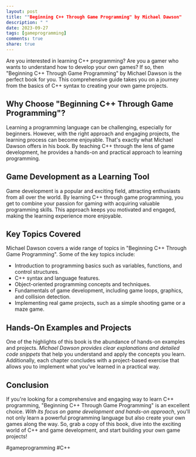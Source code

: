 ```yaml
---
layout: post
title: ""Beginning C++ Through Game Programming" by Michael Dawson"
description: " "
date: 2023-09-27
tags: [gameprogramming]
comments: true
share: true
---
```


Are you interested in learning C++ programming? Are you a gamer who wants to understand how to develop your own games? If so, then "Beginning C++ Through Game Programming" by Michael Dawson is the perfect book for you. This comprehensive guide takes you on a journey from the basics of C++ syntax to creating your own game projects.

## Why Choose "Beginning C++ Through Game Programming"?

Learning a programming language can be challenging, especially for beginners. However, with the right approach and engaging projects, the learning process can become enjoyable. That's exactly what Michael Dawson offers in his book. By teaching C++ through the lens of game development, he provides a hands-on and practical approach to learning programming.

## Game Development as a Learning Tool

Game development is a popular and exciting field, attracting enthusiasts from all over the world. By learning C++ through game programming, you get to combine your passion for gaming with acquiring valuable programming skills. This approach keeps you motivated and engaged, making the learning experience more enjoyable.

## Key Topics Covered

Michael Dawson covers a wide range of topics in "Beginning C++ Through Game Programming". Some of the key topics include:

- Introduction to programming basics such as variables, functions, and control structures.
- C++ syntax and language features.
- Object-oriented programming concepts and techniques.
- Fundamentals of game development, including game loops, graphics, and collision detection.
- Implementing real game projects, such as a simple shooting game or a maze game.

## Hands-On Examples and Projects

One of the highlights of this book is the abundance of hands-on examples and projects. *Michael Dawson provides clear explanations and detailed code snippets* that help you understand and apply the concepts you learn. Additionally, each chapter concludes with a project-based exercise that allows you to implement what you've learned in a practical way.

## Conclusion

If you're looking for a comprehensive and engaging way to learn C++ programming, "Beginning C++ Through Game Programming" is an excellent choice. *With its focus on game development and hands-on approach*, you'll not only learn a powerful programming language but also create your own games along the way. So, grab a copy of this book, dive into the exciting world of C++ and game development, and start building your own game projects!

#gameprogramming #C++
